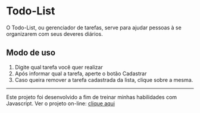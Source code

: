 # Todo-List

O Todo-List, ou gerenciador de tarefas, serve para ajudar pessoas à se organizarem com seus deveres diários.

## __Modo de uso__

1. Digite qual tarefa você quer realizar
2. Após informar qual a tarefa, aperte o botão Cadastrar
3. Caso queira remover a tarefa cadastrada da lista, clique sobre a mesma.

***

Este projeto foi desenvolvido a fim de treinar minhas habilidades com Javascript.
Ver o projeto on-line: [clique aqui](https://todo-list-jhon.netlify.app)
